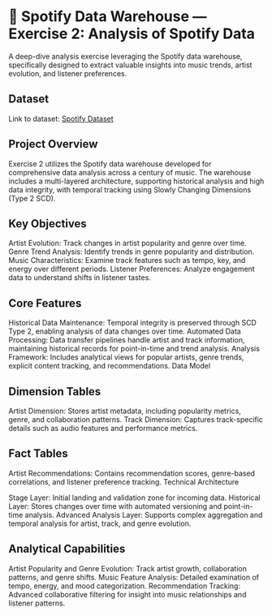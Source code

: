 # 🎵 Spotify Data Warehouse — Exercise 2: Analysis of Spotify Data

A deep-dive analysis exercise leveraging the Spotify data warehouse, specifically designed to extract valuable insights into music trends, artist evolution, and listener preferences.

## Dataset
Link to dataset: [Spotify Dataset](https://www.kaggle.com/datasets/yamaerenay/spotify-dataset-19212020-600k-tracks)

## Project Overview
Exercise 2 utilizes the Spotify data warehouse developed for comprehensive data analysis across a century of music.
The warehouse includes a multi-layered architecture, supporting historical analysis and high data integrity,
with temporal tracking using Slowly Changing Dimensions (Type 2 SCD).

## Key Objectives

Artist Evolution: Track changes in artist popularity and genre over time.
Genre Trend Analysis: Identify trends in genre popularity and distribution.
Music Characteristics: Examine track features such as tempo, key, and energy over different periods.
Listener Preferences: Analyze engagement data to understand shifts in listener tastes.

## Core Features

Historical Data Maintenance: Temporal integrity is preserved through SCD Type 2, enabling analysis of data changes over time.
Automated Data Processing: Data transfer pipelines handle artist and track information, maintaining historical records for point-in-time and trend analysis.
Analysis Framework: Includes analytical views for popular artists, genre trends, explicit content tracking, and recommendations.
Data Model

## Dimension Tables

Artist Dimension: Stores artist metadata, including popularity metrics, genre, and collaboration patterns.
Track Dimension: Captures track-specific details such as audio features and performance metrics.

## Fact Tables

Artist Recommendations: Contains recommendation scores, genre-based correlations, and listener preference tracking.
Technical Architecture

Stage Layer: Initial landing and validation zone for incoming data.
Historical Layer: Stores changes over time with automated versioning and point-in-time analysis.
Advanced Analysis Layer: Supports complex aggregation and temporal analysis for artist, track, and genre evolution.

## Analytical Capabilities

Artist Popularity and Genre Evolution: Track artist growth, collaboration patterns, and genre shifts.
Music Feature Analysis: Detailed examination of tempo, energy, and mood categorization.
Recommendation Tracking: Advanced collaborative filtering for insight into music relationships and listener patterns.
